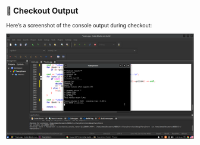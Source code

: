 ## 🧾 Checkout Output

Here’s a screenshot of the console output during checkout:

![Checkout Output](./Screenshot_2025-07-12_01-30-35.png)
